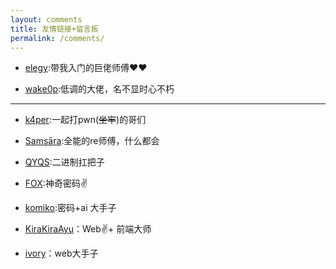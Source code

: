 ```yaml
---
layout: comments
title: 友情链接+留言板
permalink: /comments/
---
```



- [elegy](https://yuan0x1elegy.love/):带我入门的巨佬师傅♥♥

- [wake0p](https://wake0p.github.io/):低调的大佬，名不显时心不朽

----

- [k4per](https://k4per-blog.xyz):一起打pwn(~~坐牢~~)的哥们


- [Samsāra](https://samsara-lo.github.io/):全能的re师傅，什么都会


- [QYQS](https://qyqs1.github.io/):二进制扛把子


- [FOX](https://rockfox0.github.io/):神奇密码✌

- [komiko](https://notion-next-yeye.vercel.app/):密码+ai 大手子

- [KiraKiraAyu](https://www.kkayu.com/)：Web✌+ 前端大师

- [ivory](https://ireel.github.io/)：web大手子

